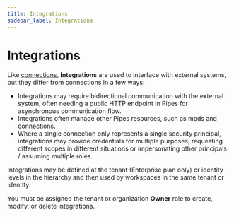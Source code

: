 ```yaml
---
title: Integrations
sidebar_label: Integrations
---
```


# Integrations

Like [connections](/pipes/docs/connections), **Integrations** are used to interface with external systems, but they differ from connections in a few ways:

- Integrations may require bidirectional communication with the external system, often needing a public HTTP endpoint in Pipes for asynchronous communication flow.
- Integrations often manage other Pipes resources, such as mods and connections.
- Where a single connection only represents a single security principal, integrations may provide credentials for multiple purposes, requesting different scopes in different situations or impersonating other principals / assuming multiple roles.

Integrations may be defined at the tenant (Enterprise plan only) or identity levels in the hierarchy and then used by workspaces in the same tenant or identity.

You must be assigned the tenant or organization **Owner** role to create, modify, or delete integrations.